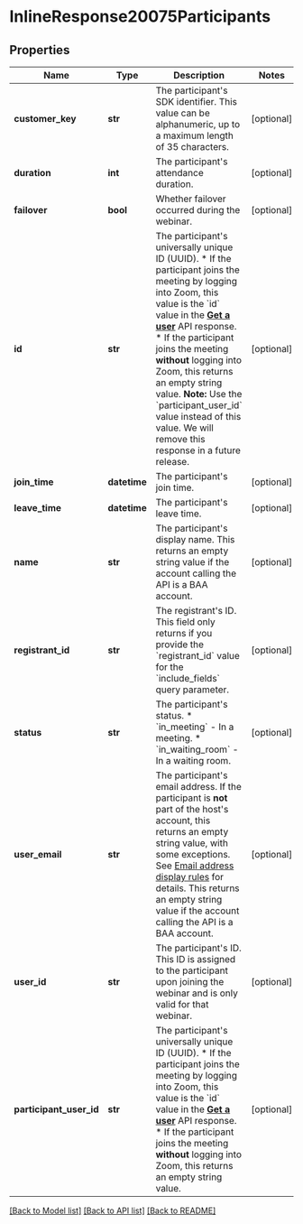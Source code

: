 # InlineResponse20075Participants

## Properties
Name | Type | Description | Notes
------------ | ------------- | ------------- | -------------
**customer_key** | **str** | The participant&#x27;s SDK identifier. This value can be alphanumeric, up to a maximum length of 35 characters. | [optional] 
**duration** | **int** | The participant&#x27;s attendance duration. | [optional] 
**failover** | **bool** | Whether failover occurred during the webinar. | [optional] 
**id** | **str** | The participant&#x27;s universally unique ID (UUID).  * If the participant joins the meeting by logging into Zoom, this value is the &#x60;id&#x60; value in the [**Get a user**](/docs/api-reference/zoom-api/methods#operation/user) API response.  * If the participant joins the meeting **without** logging into Zoom, this returns an empty string value.   **Note:** Use the &#x60;participant_user_id&#x60; value instead of this value. We will remove this response in a future release. | [optional] 
**join_time** | **datetime** | The participant&#x27;s join time. | [optional] 
**leave_time** | **datetime** | The participant&#x27;s leave time. | [optional] 
**name** | **str** | The participant&#x27;s display name. This returns an empty string value if the account calling the API is a BAA account. | [optional] 
**registrant_id** | **str** | The registrant&#x27;s ID. This field only returns if you provide the &#x60;registrant_id&#x60; value for the &#x60;include_fields&#x60; query parameter. | [optional] 
**status** | **str** | The participant&#x27;s status.  * &#x60;in_meeting&#x60; - In a meeting.  * &#x60;in_waiting_room&#x60; - In a waiting room. | [optional] 
**user_email** | **str** | The participant&#x27;s email address. If the participant is **not** part of the host&#x27;s account, this returns an empty string value, with some exceptions. See [Email address display rules](/docs/api-reference/using-zoom-apis#email-address) for details. This returns an empty string value if the account calling the API is a BAA account. | [optional] 
**user_id** | **str** | The participant&#x27;s ID. This ID is assigned to the participant upon joining the webinar and is only valid for that webinar. | [optional] 
**participant_user_id** | **str** | The participant&#x27;s universally unique ID (UUID).  * If the participant joins the meeting by logging into Zoom, this value is the &#x60;id&#x60; value in the [**Get a user**](/docs/api-reference/zoom-api/methods#operation/user) API response.  * If the participant joins the meeting **without** logging into Zoom, this returns an empty string value. | [optional] 

[[Back to Model list]](../README.md#documentation-for-models) [[Back to API list]](../README.md#documentation-for-api-endpoints) [[Back to README]](../README.md)

